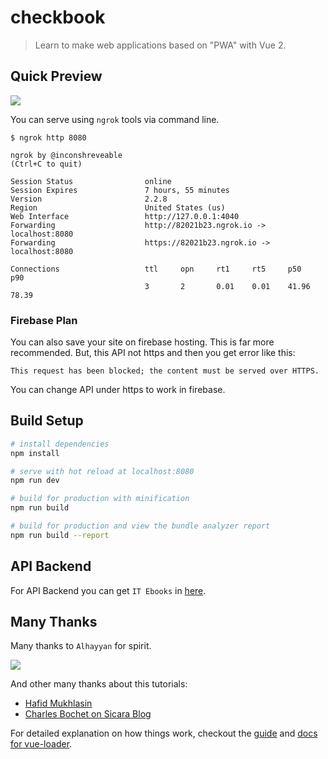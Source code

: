 # checkbook

> Learn to make web applications based on "PWA" with Vue 2.

## Quick Preview

![](https://github.com/yanwarsolah/checkbook-pwa-vue2/blob/master/quickpreview.gif)

You can serve using `ngrok` tools via command line.

```
$ ngrok http 8080

ngrok by @inconshreveable                                                                               (Ctrl+C to quit)

Session Status                online
Session Expires               7 hours, 55 minutes
Version                       2.2.8
Region                        United States (us)
Web Interface                 http://127.0.0.1:4040
Forwarding                    http://82021b23.ngrok.io -> localhost:8080
Forwarding                    https://82021b23.ngrok.io -> localhost:8080

Connections                   ttl     opn     rt1     rt5     p50     p90
                              3       2       0.01    0.01    41.96   78.39                               
```

### Firebase Plan
You can also save your site on firebase hosting. This is far more recommended. But, this API not https and then you get error like this:

```
This request has been blocked; the content must be served over HTTPS.
```

You can change API under https to work in firebase.

## Build Setup

``` bash
# install dependencies
npm install

# serve with hot reload at localhost:8080
npm run dev

# build for production with minification
npm run build

# build for production and view the bundle analyzer report
npm run build --report
```

## API Backend
For API Backend you can get `IT Ebooks` in [here](http://it-ebooks-api.info/).

## Many Thanks
Many thanks to `Alhayyan` for spirit.

![](https://github.com/yanwarsolah/checkbook-pwa-vue2/blob/master/alhayyan.PNG)

And other many thanks about this tutorials:

 - [Hafid Mukhlasin](https://medium.com/@hafidmukhlasin/membangun-aplikasi-rss-reader-pwa-menggunakan-vuejs-42d1f3a3fdc0)
 - [Charles Bochet on Sicara Blog](https://blog.sicara.com/a-progressive-web-application-with-vue-js-webpack-material-design-part-1-c243e2e6e402)


For detailed explanation on how things work, checkout the [guide](http://vuejs-templates.github.io/webpack/) and [docs for vue-loader](http://vuejs.github.io/vue-loader).
